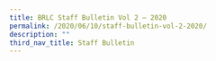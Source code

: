 ```yaml
---
title: BRLC Staff Bulletin Vol 2 – 2020
permalink: /2020/06/10/staff-bulletin-vol-2-2020/
description: ""
third_nav_title: Staff Bulletin
---
```

